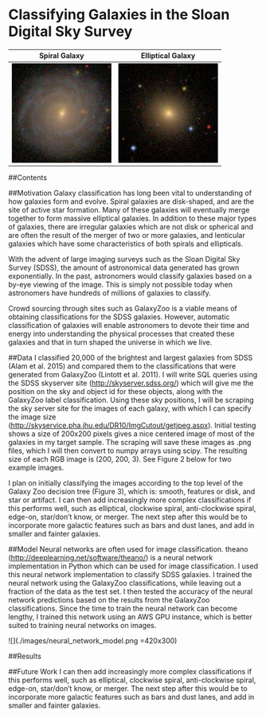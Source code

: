 # Classifying Galaxies in the Sloan Digital Sky Survey


Spiral Galaxy             |  Elliptical Galaxy
:-------------------------:|:-------------------------:
![](./images/img_587724649793716359.png)  |  ![](./images/img_587730848498712762.png)


##Contents



##Motivation
Galaxy classification has long been vital to understanding of how galaxies form and evolve. Spiral galaxies are disk-shaped, and are the site of active star formation.  Many of these galaxies will eventually merge together to form massive elliptical galaxies. In addition to these major types of galaxies, there are irregular galaxies which are not disk or spherical and are often the result of the merger of two or more galaxies, and lenticular galaxies which have some characteristics of both spirals and ellipticals. 

With the advent of large imaging surveys such as the Sloan Digital Sky Survey (SDSS), the amount of astronomical data generated has grown exponentially. In the past, astronomers would classify galaxies based on a by-eye viewing of the image. This is simply not possible today when astronomers have hundreds of millions of galaxies to classify.


Crowd sourcing through sites such as GalaxyZoo is a viable means of obtaining classifications for the SDSS galaxies.  However, automatic classification of galaxies will enable astronomers to devote their time and energy into understanding the physical processes that created these galaxies and that in turn shaped the universe in which we live.


##Data
I classified 20,000 of the brightest and largest galaxies from SDSS (Alam et al. 2015) and compared them to the classifications that were generated from GalaxyZoo (Lintott et al. 2011). I will write SQL queries using the SDSS skyserver site (http://skyserver.sdss.org/) which will give me the position on the sky and object id for these objects, along with the GalaxyZoo label classification. Using these sky positions, I will be scraping the sky server site for the images of each galaxy, with which I can specify the image size (http://skyservice.pha.jhu.edu/DR10/ImgCutout/getjpeg.aspx). Initial testing shows a size of 200x200 pixels gives a nice centered image of most of the galaxies in my target sample. The scraping will save these images as .png files, which I will then convert to numpy arrays using scipy. The resulting size of each RGB image is (200, 200, 3). See Figure 2 below for two example images.

I plan on initially classifying the images according to the top level of the Galaxy Zoo decision tree (Figure 3), which is: smooth, features or disk, and star or artifact. I can then add increasingly more complex classifications if this performs well, such as elliptical, clockwise spiral, anti-clockwise spiral, edge-on, star/don’t know, or merger. The next step after this would be to incorporate more galactic features such as bars and dust lanes, and add in smaller and fainter galaxies.


##Model
Neural networks are often used for image classification. theano (http://deeplearning.net/software/theano/) is a neural network implementation in Python which can be used for image classification. I used this neural network implementation to classify SDSS galaxies. I trained the neural network using the GalaxyZoo classifications, while leaving out a fraction of the data as the test set. I then tested the accuracy of the neural network predictions based on the results from the GalaxyZoo classifications. Since the time to train the neural network can become lengthy, I trained this network using an AWS GPU instance, which is better suited to training neural networks on images.

![](./images/neural_network_model.png =420x300)

##Results



##Future Work
I can then add increasingly more complex classifications if this performs well, such as elliptical, clockwise spiral, anti-clockwise spiral, edge-on, star/don’t know, or merger. The next step after this would be to incorporate more galactic features such as bars and dust lanes, and add in smaller and fainter galaxies.







